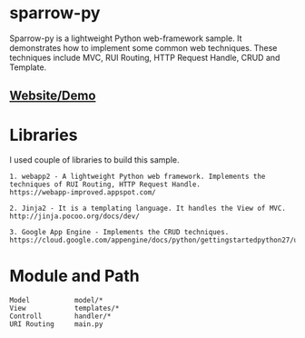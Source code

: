 sparrow-py
==========

Sparrow-py is a lightweight Python web-framework sample. It demonstrates how to implement some common web techniques. These techniques include MVC, RUI Routing, HTTP Request Handle, CRUD and Template.

<h2><a href="http://molten-calling-716.appspot.com" target="_blank">Website/Demo</a></h2>


Libraries
=========
I used couple of libraries to build this sample.

	1. webapp2 - A lightweight Python web framework. Implements the techniques of RUI Routing, HTTP Request Handle.
	https://webapp-improved.appspot.com/

	2. Jinja2 - It is a templating language. It handles the View of MVC.
	http://jinja.pocoo.org/docs/dev/

	3. Google App Engine - Implements the CRUD techniques.
	https://cloud.google.com/appengine/docs/python/gettingstartedpython27/usingdatastore



Module and Path
===============

	Model			model/*
	View			templates/*
	Controll		handler/*
	URI Routing		main.py
